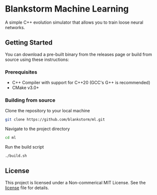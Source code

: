 # Blankstorm Machine Learning

A simple C++ evolution simulator that allows you to train loose neural networks.

## Getting Started

You can download a pre-built binary from the releases page or build from source using these instructions:

### Prerequisites

- C++ Compiler with support for C++20 (GCC's G++ is recommended)
- CMake v3.0+

### Building from source

Clone the repository to your local machine

```bash
git clone https://github.com/blankstorm/ml.git
```

Navigate to the project directory

```bash
cd ml
```

Run the build script

```bash
./build.sh
```

## License

This project is licensed under a Non-commerical MIT License. See the [license](license) file for details.